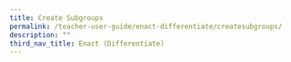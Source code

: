 ```yaml
---
title: Create Subgroups
permalink: /teacher-user-guide/enact-differentiate/createsubgroups/
description: ""
third_nav_title: Enact (Differentiate)
---
```

